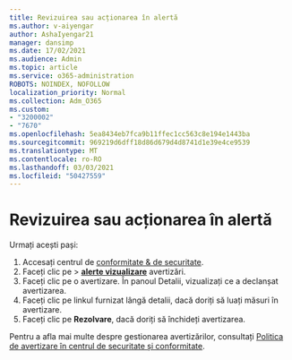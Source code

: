 ```yaml
---
title: Revizuirea sau acționarea în alertă
ms.author: v-aiyengar
author: AshaIyengar21
manager: dansimp
ms.date: 17/02/2021
ms.audience: Admin
ms.topic: article
ms.service: o365-administration
ROBOTS: NOINDEX, NOFOLLOW
localization_priority: Normal
ms.collection: Adm_O365
ms.custom:
- "3200002"
- "7670"
ms.openlocfilehash: 5ea8434eb7fca9b11ffec1cc563c8e194e1443ba
ms.sourcegitcommit: 969219d6dff18d86d679d4d8741d1e39e4ce9539
ms.translationtype: MT
ms.contentlocale: ro-RO
ms.lasthandoff: 03/03/2021
ms.locfileid: "50427559"
---
```

# <a name="review-or-act-on-an-alert"></a>Revizuirea sau acționarea în alertă

Urmați acești pași:

1. Accesați centrul de [conformitate & de securitate](https://go.microsoft.com/fwlink/p/?linkid=2077143).
1. Faceți clic pe  >  **[alerte vizualizare](https://go.microsoft.com/fwlink/?linkid=2103301)** avertizări.
1. Faceți clic pe o avertizare. În panoul Detalii, vizualizați ce a declanșat avertizarea.
1. Faceți clic pe linkul furnizat lângă detalii, dacă doriți să luați măsuri în avertizare.
1. Faceți clic pe **Rezolvare**, dacă doriți să închideți avertizarea.

Pentru a afla mai multe despre gestionarea avertizărilor, consultați [Politica de avertizare în centrul de securitate și conformitate](https://go.microsoft.com/fwlink/?linkid=2103211).

